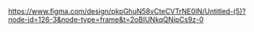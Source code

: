 https://www.figma.com/design/pkpGhuN58vCteCVTrNE0lN/Untitled-(5)?node-id=126-3&node-type=frame&t=2oBIUNkqQNjpCs9z-0